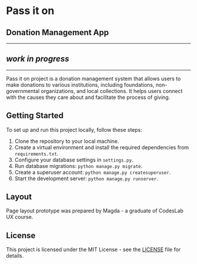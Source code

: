 # Pass it on 
## Donation Management App

***
## *work in progress*
***

Pass it on project is a donation management system that allows users to make donations to various institutions, 
including foundations, non-governmental organizations, and local collections. 
It helps users connect with the causes they care about and facilitate the process of giving.


## Getting Started

To set up and run this project locally, follow these steps:

1. Clone the repository to your local machine.
2. Create a virtual environment and install the required dependencies from `requirements.txt`.
3. Configure your database settings in `settings.py`.
4. Run database migrations: `python manage.py migrate`.
5. Create a superuser account: `python manage.py createsuperuser`.
6. Start the development server: `python manage.py runserver`.

## Layout
Page layout prototype was prepared by Magda - a graduate of CodesLab UX course.

## License
This project is licensed under the MIT License - see the [LICENSE](LICENSE) file for details.



